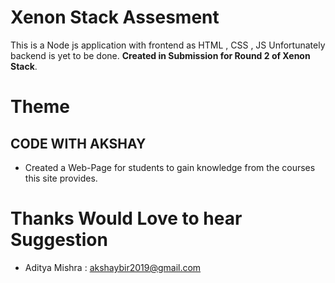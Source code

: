 # Xenon Stack Assesment 

This is a Node js application with frontend as HTML , CSS , JS 
Unfortunately backend is yet to be done.
**Created in Submission for Round 2 of Xenon Stack**.

# Theme 
##  CODE WITH AKSHAY
- Created a Web-Page for students to gain knowledge from the courses this site provides.

# Thanks Would Love to hear Suggestion 
- Aditya Mishra : akshaybir2019@gmail.com